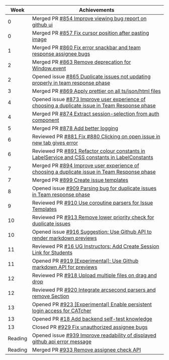 | Week | Achievements |
| ---- | ------------ |
| 0 | Merged PR [#854 Improve viewing bug report on github ui](https://github.com/CATcher-org/CATcher/pull/854) |
| 0 | Merged PR [#857 Fix cursor position after pasting image](https://github.com/CATcher-org/CATcher/pull/857) |
| 1 | Merged PR [#860 Fix error snackbar and team response assignee bugs](https://github.com/CATcher-org/CATcher/pull/860) |
| 2 | Merged PR [#863 Remove deprecation for Window.event](https://github.com/CATcher-org/CATcher/pull/863) |
| 2 | Opened issue [#865 Duplicate issues not updating properly in team response phase](https://github.com/CATcher-org/CATcher/issues/865) |
| 3 | Merged PR [#869 Apply prettier on all ts/json/html files](https://github.com/CATcher-org/CATcher/pull/869) |
| 4 | Opened issue [#873 Improve user experience of choosing a duplicate issue in Team Response phase](https://github.com/CATcher-org/CATcher/issues/873) |
| 4 | Merged PR [#874 Extract session-selection from auth component](https://github.com/CATcher-org/CATcher/pull/874) |
| 5 | Merged PR [#878 Add better logging](https://github.com/CATcher-org/CATcher/pull/878) |
| 6 | Reviewed PR [#881 Fix #880 Clicking on open issue in new tab gives error](https://github.com/CATcher-org/CATcher/pull/881) |
| 6 | Reviewed PR [#891 Refactor colour constants in LabelService and CSS constants in LabelConstants](https://github.com/CATcher-org/CATcher/pull/891) |
| 7 | Merged PR [#894 Improve user experience of choosing a duplicate issue in Team Response phase](https://github.com/CATcher-org/CATcher/pull/894) |
| 7 | Merged PR [#899 Create issue templates](https://github.com/CATcher-org/CATcher/pull/899) |
| 8 | Opened issue [#909 Parsing bug for duplicate issues in Team response phase](https://github.com/CATcher-org/CATcher/issues/909) |
| 9 | Reviewed PR [#910 Use coroutine parsers for Issue Templates](https://github.com/CATcher-org/CATcher/pull/910) |
| 10 | Reviewed PR [#913 Remove lower priority check for duplicate issues](https://github.com/CATcher-org/CATcher/pull/913) |
| 10 | Opened issue [#916 Suggestion: Use Github API to render markdown previews](https://github.com/CATcher-org/CATcher/issues/916) |
| 11 | Reviewed PR [#16 UG Instructors: Add Create Session Link for Students](https://github.com/CATcher-org/catcher-org.github.io/pull/16) |
| 11 | Opened PR [#919 [Experimental]: Use Github markdown API for previews](https://github.com/CATcher-org/CATcher/pull/919) |
| 12 | Reviewed PR [#918 Upload multiple files on drag and drop](https://github.com/CATcher-org/CATcher/pull/918) |
| 12 | Reviewed PR [#920 Integrate arcsecond parsers and remove Section](https://github.com/CATcher-org/CATcher/pull/920) |
| 13 | Opened PR [#923 [Experimental] Enable persistent login access for CATcher](https://github.com/CATcher-org/CATcher/pull/923) |
| 13 | Opened PR [#18 Add backend self-test knowledge](https://github.com/CATcher-org/catcher-org.github.io/pull/18) |
| 13 | Closed PR [#929 Fix unauthorized assignee bugs](https://github.com/CATcher-org/CATcher/pull/929) |
| Reading | Opened issue [#939 Improve readability of displayed github api error message](https://github.com/CATcher-org/CATcher/issues/939) |
| Reading | Merged PR [#933 Remove assignee check API](https://github.com/CATcher-org/CATcher/pull/933) |
